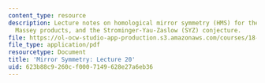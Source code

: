 ```yaml
---
content_type: resource
description: Lecture notes on homological mirror symmetry (HMS) for the elliptic curve,
  Massey products, and the Strominger-Yau-Zaslow (SYZ) conjecture.
file: https://ol-ocw-studio-app-production.s3.amazonaws.com/courses/18-969-topics-in-geometry-mirror-symmetry-spring-2009/623b88c9260cf0007149628e27a6eb36_MIT18_969s09_lec20.pdf
file_type: application/pdf
resourcetype: Document
title: 'Mirror Symmetry: Lecture 20'
uid: 623b88c9-260c-f000-7149-628e27a6eb36
---
```

